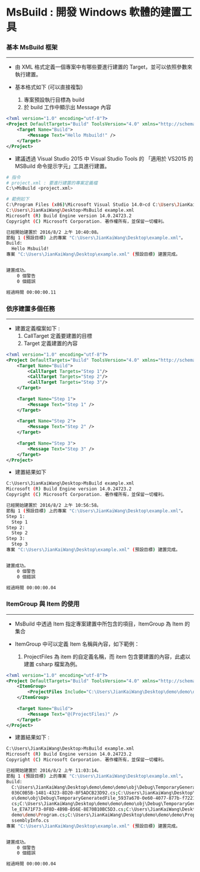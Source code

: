 # MsBuild : 開發 Windows 軟體的建置工具

<script type="text/javascript" src="../js/general.js"></script>

### 基本 MsBuild 框架
---

* 由 XML 格式定義一個專案中有哪些要進行建置的 Target，並可以依照參數來執行建置。

* 基本格式如下 (可以直接複製)
  1. 專案預設執行目標為 build
  2. 於 build 工作中顯示出 Message 內容

```xml
<?xml version="1.0" encoding="utf-8"?>
<Project DefaultTargets="Build" ToolsVersion="4.0" xmlns="http://schemas.microsoft.com/developer/msbuild/2003">
	<Target Name="Build">
		<Message Text="Hello Msbuild!" />
	</Target>
</Project>
```

* 建議透過 Visual Studio 2015 中 Visual Studio Tools 的 「適用於 VS2015 的 MSBuild 命令提示字元」工具進行建置。

```bash
# 指令
# project.xml : 要進行建置的專案定義檔
C:\>MsBuild <project.xml>

# 範例如下
C:\Program Files (x86)\Microsoft Visual Studio 14.0>cd C:\Users\JianKaiWang\Desktop\
C:\Users\JianKaiWang\Desktop>MsBuild example.xml
Microsoft (R) Build Engine version 14.0.24723.2
Copyright (C) Microsoft Corporation. 著作權所有，並保留一切權利。

已經開始建置於 2016/8/2 上午 10:40:08。
節點 1 (預設目標) 上的專案 "C:\Users\JianKaiWang\Desktop\example.xml"。
Build:
  Hello Msbuild!
專案 "C:\Users\JianKaiWang\Desktop\example.xml" (預設目標) 建置完成。


建置成功。
    0 個警告
    0 個錯誤

經過時間 00:00:00.11
```

### 依序建置多個任務
---

* 建置定義檔案如下 :
  1. CallTarget 定義要建置的目標
  2. Target 定義建置的內容

```xml
<?xml version="1.0" encoding="utf-8"?>
<Project DefaultTargets="Build" ToolsVersion="4.0" xmlns="http://schemas.microsoft.com/developer/msbuild/2003">
	<Target Name="Build">		
		<CallTarget Targets="Step 1"/>
		<CallTarget Targets="Step 2"/>
		<CallTarget Targets="Step 3"/>		
	</Target>
	
	<Target Name="Step 1">	
		<Message Text="Step 1" />
	</Target>
	
	<Target Name="Step 2">
		<Message Text="Step 2" />
	</Target>
	
	<Target Name="Step 3">
		<Message Text="Step 3" />
	</Target>
</Project>
```

* 建置結果如下

```bash
C:\Users\JianKaiWang\Desktop>MsBuild example.xml
Microsoft (R) Build Engine version 14.0.24723.2
Copyright (C) Microsoft Corporation. 著作權所有，並保留一切權利。

已經開始建置於 2016/8/2 上午 10:56:58。
節點 1 (預設目標) 上的專案 "C:\Users\JianKaiWang\Desktop\example.xml"。
Step 1:
  Step 1
Step 2:
  Step 2
Step 3:
  Step 3
專案 "C:\Users\JianKaiWang\Desktop\example.xml" (預設目標) 建置完成。


建置成功。
    0 個警告
    0 個錯誤

經過時間 00:00:00.04
```

### ItemGroup 與 Item 的使用
---

* MsBuild 中透過 Item 指定專案建置中所包含的項目，ItemGroup 為 Item 的集合

* ItemGroup 中可以定義 Item 名稱與內容，如下範例：
  1. ProjectFiles 為 item 的自定義名稱，而 item 包含要建置的內容，此處以建置 csharp 檔案為例。

```xml
<?xml version="1.0" encoding="utf-8"?>
<Project DefaultTargets="Build" ToolsVersion="4.0" xmlns="http://schemas.microsoft.com/developer/msbuild/2003">
	<ItemGroup>		
		<ProjectFiles Include="C:\Users\JianKaiWang\Desktop\demo\demo\demo\**\*.cs" />		
	</ItemGroup>
	
	<Target Name="Build">
		<Message Text="@(ProjectFiles)" />
	</Target>
</Project>
```

* 建置結果如下 :

```bash
C:\Users\JianKaiWang\Desktop>MsBuild example.xml
Microsoft (R) Build Engine version 14.0.24723.2
Copyright (C) Microsoft Corporation. 著作權所有，並保留一切權利。

已經開始建置於 2016/8/2 上午 11:03:14。
節點 1 (預設目標) 上的專案 "C:\Users\JianKaiWang\Desktop\example.xml"。
Build:
  C:\Users\JianKaiWang\Desktop\demo\demo\demo\obj\Debug\TemporaryGeneratedFile_
  036C0B5B-1481-4323-8D20-8F5ADCB23D92.cs;C:\Users\JianKaiWang\Desktop\demo\dem
  o\demo\obj\Debug\TemporaryGeneratedFile_5937a670-0e60-4077-877b-f7221da3dda1.
  cs;C:\Users\JianKaiWang\Desktop\demo\demo\demo\obj\Debug\TemporaryGeneratedFi
  le_E7A71F73-0F8D-4B9B-B56E-8E70B10BC5D3.cs;C:\Users\JianKaiWang\Desktop\demo\
  demo\demo\Program.cs;C:\Users\JianKaiWang\Desktop\demo\demo\demo\Properties\A
  ssemblyInfo.cs
專案 "C:\Users\JianKaiWang\Desktop\example.xml" (預設目標) 建置完成。


建置成功。
    0 個警告
    0 個錯誤

經過時間 00:00:00.04
```













